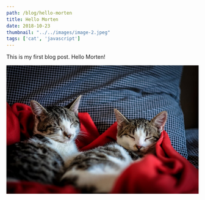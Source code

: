 ```yaml
---
path: /blog/hello-morten
title: Hello Morten
date: 2018-10-23
thumbnail: "../../images/image-2.jpeg"
tags: ['cat', 'javascript']
---
```


This is my first blog post. Hello Morten!

![Kitten Two](../../images/image-2.jpeg)
